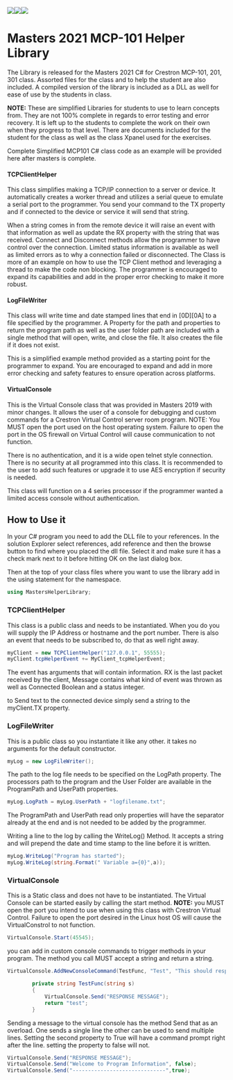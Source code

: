 ﻿<img src="https://img.shields.io/badge/Language-C Sharp-blue"><img src="https://img.shields.io/badge/Platform-Crestron-blue"><img src="https://img.shields.io/badge/Masters- 2021-blue">

# Masters 2021 MCP-101 Helper Library 

 The Library is released for the Masters 2021  C# for Crestron MCP-101, 201, 301 class.  Assorted files for the class and to help the student are also included.    A compiled version of the library is included as a DLL as well for ease of use by the students in class. 

 **NOTE:** These are simplified Libraries for students to use to learn concepts from.  They are not 100% complete in regards to error testing and error recovery.  It is left up to the students to complete the work on their own when they progress to that level.  There are documents included for the student for the class as well as the class Xpanel used for the exercises.

Complete Simplified MCP101 C# class code as an example will be provided here after masters is complete.

#### **TCPClientHelper**

This class simplifies making a TCP/IP connection to a server or device. It automatically creates a worker thread and utilizes a serial queue to emulate a serial port to the programmer.  You send your command to  the TX property and if connected to the device or service it will send that string.

When a string comes in from the remote device it will raise an event with that information as well as update the RX property with the string that was received.  Connect and Disconnect methods allow the programmer to have control over the connection.  Limited status information is available as well as limited errors as to why a connection failed or disconnected.  The Class is more of an example on how to use the TCP Client method and leveraging a thread to make the code non blocking.  The programmer is encouraged to expand its capabilities and add in the proper error checking to make it more robust.

#### **LogFileWriter**

This class will write time and date stamped  lines that end in [0D][0A] to a file specified by the programmer.  A Property for the path and properties to return the program path as well as the user folder path are included with a single method that will open, write, and close the file.  It also creates the file if it does not exist.  

This is a simplified example method provided as a starting point for the programmer to expand.  You are encouraged to expand and add in more error checking and safety features to ensure operation across platforms.

#### **VirtualConsole**

This is the Virtual Console class that was provided in Masters 2019 with minor changes. It allows the user of a console for debugging and custom commands for a Crestron Virtual Control server room program.  NOTE: You MUST open the port used on the host operating system.  Failure to open the port in the OS firewall on Virtual Control will cause communication to not function.

There is no authentication, and it is a wide open telnet style connection.  There is no security at all programmed into this class.  It is recommended to the user to add such features or upgrade it to use AES encryption if security is needed.

This class will function on a 4 series processor if the programmer wanted a limited access console without authentication.




## How to Use it

 In your C# program you need to add the DLL file to your references.   In the solution Explorer select references, add reference and then the browse button to find where you placed the dll file.  Select it and make sure  it has a check mark next to it before hitting OK on the last dialog box.

Then at the top of your class files where you want to use the library add in the using statement for the namespace.
```C#
using MastersHelperLibrary;
```



### TCPClientHelper

This class is a public class and needs to be instantiated.  When you do you will supply the IP Address or hostname and the port number.   There is also an event that needs to be subscribed to, do that as well right away.
```C#
myClient = new TCPClientHelper("127.0.0.1", 55555);
myClient.tcpHelperEvent += MyClient_tcpHelperEvent;
```

The event has arguments that will contain information.   RX is the last packet received by the client, Message contains what kind of event was thrown as well as Connected Boolean and a status integer.

to Send text to the connected device simply send a string to the myClient.TX property.



### LogFileWriter

This is a public class so you instantiate it like any other. it takes no arguments for the default constructor.
```C#
myLog = new LogFileWriter();
```
The path to the log file needs to be specified on the LogPath property.    The processors path to the program and the User Folder are available in the ProgramPath and UserPath properties.

```c#
myLog.LogPath = myLog.UserPath + "logfilename.txt";
```
The ProgramPath and UserPath read only properties will have the separator already at the end and is not needed to be added by the programmer.

Writing a line to the log by calling the WriteLog() Method. It accepts a string and will prepend the date and time stamp to the line before it is written. 

```c#
myLog.WriteLog("Program has started");
myLog.WriteLog(string.Format(" Variable a={0}",a));
```



### VirtualConsole

This is a Static class and does not have to be instantiated.   The Virtual Console can be started easily by calling the start method.
**NOTE:** you MUST open the port you intend to use when using this class with Crestron Virtual Control.   Failure to open the port desired in the Linux host OS will cause the VirtualConstrol to not function.

```C#
VirtualConsole.Start(45545);
```

you can add in custom console commands to trigger methods in your program.   The method you call MUST accept a string and return a string.
```C#
VirtualConsole.AddNewConsoleCommand(TestFunc, "Test", "This should respond with a message");

        private string TestFunc(string s)
        {
            VirtualConsole.Send("RESPONSE MESSAGE");
            return "test";
        }
```

Sending a message to the virtual console has the method Send that as an overload.   One sends a single line the other can be used to send multiple lines.  Setting the second property to True will have a command prompt right after the line.  setting the property to false will not.

```c#
VirtualConsole.Send("RESPONSE MESSAGE");
VirtualConsole.Send("Welcome to Program Information", false);
VirtualConsole.Send("------------------------------",true);
```
